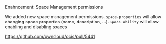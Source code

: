 Enahncement: Space Management permissions

We added new space management permissions. `space-properties` will allow changing space properties (name, description, ...). `space-ability` will allow enabling and disabling spaces

https://github.com/owncloud/ocis/pull/5441
